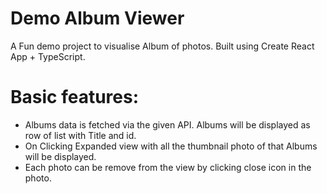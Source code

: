 # Demo Album Viewer

A Fun demo project to visualise Album of photos. Built using Create React App + TypeScript.

# Basic features:

- Albums data is fetched via the given API. Albums will be displayed as row of list with Title and id.
- On Clicking Expanded view with all the thumbnail photo of that Albums will be displayed.
- Each photo can be remove from the view by clicking close icon in the photo.
